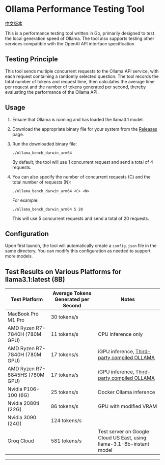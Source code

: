 # Ollama Performance Testing Tool
[中文版本](https://github.com/SECSpell/Ollama_bench/blob/main/README_zh.md)

This is a performance testing tool written in Go, primarily designed to test the local generation speed of Ollama. The tool also supports testing other services compatible with the OpenAI API interface specification.

## Testing Principle

This tool sends multiple concurrent requests to the Ollama API service, with each request containing a randomly selected question. The tool records the total number of tokens and request time, then calculates the average time per request and the number of tokens generated per second, thereby evaluating the performance of the Ollama API.

## Usage

1. Ensure that Ollama is running and has loaded the llama3.1 model.

2. Download the appropriate binary file for your system from the [Releases](https://github.com/SECSpell/Ollama_bench/releases) page.

3. Run the downloaded binary file:

   ```
   ./ollama_bench_darwin_arm64
   ```

   By default, the tool will use 1 concurrent request and send a total of 4 requests.

4. You can also specify the number of concurrent requests (C) and the total number of requests (N):

   ```
   ./ollama_bench_darwin_arm64 <C> <N>
   ```

   For example:
   ```
   ./ollama_bench_darwin_arm64 5 20
   ```
   This will use 5 concurrent requests and send a total of 20 requests.

## Configuration

Upon first launch, the tool will automatically create a `config.json` file in the same directory. You can modify this configuration as needed to support more models.

## Test Results on Various Platforms for llama3.1:latest (8B)
| Test Platform | Average Tokens Generated per Second | Notes |
| --- | --- | --- |
| MacBook Pro M1 Pro | 30 tokens/s |  |
| AMD Ryzen R7-7840H (780M GPU) | 11 tokens/s | CPU inference only |
| AMD Ryzen R7-7840H (780M GPU) | 17 tokens/s | iGPU inference, [Third-party compiled OLLAMA](https://github.com/likelovewant/ollama-for-amd) |
| AMD Ryzen R7-8845HS (780M GPU) | 17 tokens/s | iGPU inference, [Third-party compiled OLLAMA](https://github.com/likelovewant/ollama-for-amd) |
| Nvidia P106-100 (6G) | 25 tokens/s | Docker Ollama inference |
| Nvidia 2080ti (22G) | 86 tokens/s | GPU with modified VRAM |
| Nvidia 3090 (24G) | 124 tokens/s |  |
| Groq Cloud | 581 tokens/s | Test server on Google Cloud US East, using llama-3.1-8b-instant model |
---